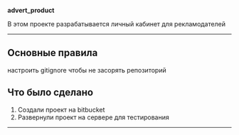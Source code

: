 **advert_product**

В этом проекте разрабатывается личный кабинет для рекламодателей

---

## Основные правила

настроить gitignore чтобы не засорять репозиторий

## Что было сделано

1. Создали проект на bitbucket
2. Развернули проект на сервере для тестирования


---

